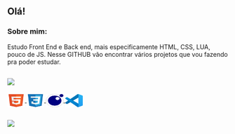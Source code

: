 ## Olá!


<div>
<h3>Sobre mim:</h3>
Estudo Front End e Back end, mais especificamente HTML, CSS, LUA, pouco de JS. Nesse GITHUB vão encontrar vários projetos que vou fazendo pra poder estudar.
</div>

##
 <div>
  <a href="https://https://github.com/oguxt">
<!--   <img height="180em" src="https://github-readme-stats.vercel.app/api?username=PauloCastro17&show_icons=true&theme=dark&include_all_commits=true&count_private=true"/> -->
  <img height="180em" src="https://github-readme-stats.vercel.app/api/top-langs/?username=PauloCastro17&layout=compact&langs_count=7&theme=dark"/>
</div>
<div style="display: inline_block"><br>
  <img align="center" alt="Guxt-HTML" height="30" width="40" src="https://raw.githubusercontent.com/devicons/devicon/master/icons/html5/html5-original.svg">
  <img align="center" alt="Guxt-CSS" height="30" width="40" src="https://raw.githubusercontent.com/devicons/devicon/master/icons/css3/css3-original.svg">
  <img align="center" alt="Guxt-Lua" height="30" width="40" src="https://github.com/devicons/devicon/blob/master/icons/lua/lua-original.svg">
  <img align="center" alt="Guxt-VSCODE" height="30" width="40" src="https://github.com/devicons/devicon/blob/master/icons/vscode/vscode-original.svg"> 
<!-- <img align="center" alt="Catro-React" height="30" width="40" src="https://github.com/devicons/devicon/blob/master/icons/react/react-original.svg">  -->
</div>
  
  ##
 
<div> 
  <a href="https://instagram.com/guxt_011" target="_blank"><img src="https://img.shields.io/badge/-Instagram-%23E4405F?style=for-the-badge&logo=instagram&logoColor=white" target="_blank"></a>

  

<!--   ![Snake animation](https://github.com/PauloCastro17/ogux/blob/output/github-contribution-grid-snake.svg) -->
 
</div>
